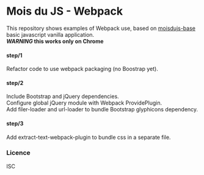 # Mois du JS - Webpack

This  repository shows examples of Webpack use, based on [moisdujs-base]() basic javascript vanilla application.  
**_WARNING_ this works only on Chrome**

#### step/1

Refactor code to use webpack packaging (no Boostrap yet).  

#### step/2

Include Bootstrap and jQuery dependencies.  
Configure global jQuery module with Webpack ProvidePlugin.  
Add filer-loader and url-loader to bundle Bootstrap glyphicons dependency. 

#### step/3

Add extract-text-webpack-plugin to bundle css in a separate file. 

### Licence

ISC
